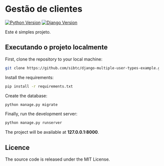 # Gestão de clientes

[![Python Version](https://img.shields.io/badge/python-3.7.4-brightgreen.svg)](https://python.org)
[![Django Version](https://img.shields.io/badge/django-2.2.3-brightgreen.svg)](https://djangoproject.com)

Este é simples projeto.

## Executando o projeto localmente

First, clone the repository to your local machine:

```bash
git clone https://github.com/sibtc/django-multiple-user-types-example.git
```

Install the requirements:

```bash
pip install -r requirements.txt
```

Create the database:

```bash
python manage.py migrate
```

Finally, run the development server:

```bash
python manage.py runserver
```

The project will be available at **127.0.0.1:8000**.

## Licence

The source code is released under the MIT License.

